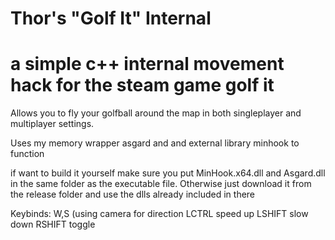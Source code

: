 # Thor's "Golf It" Internal
# a simple c++ internal movement hack for the steam game golf it

Allows you to fly your golfball around the map in both singleplayer and multiplayer settings.

Uses my memory wrapper asgard and and external library minhook to function

if want to build it yourself make sure you put MinHook.x64.dll and Asgard.dll in the same folder as the executable file.
Otherwise just download it from the release folder and use the dlls already included in there

Keybinds:
W,S (using camera for direction
LCTRL speed up
LSHIFT slow down
RSHIFT toggle
